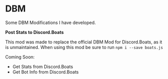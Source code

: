 # DBM
Some DBM Modifications I have developed.

**Post Stats to Discord.Boats**

This mod was made to replace the official DBM Mod for Discord.Boats, as it is unmaintained.
When using this mod be sure to run `npm i --save boats.js`

Coming Soon:
 - Get Stats from Discord.Boats
 - Get Bot Info from Discord.Boats
